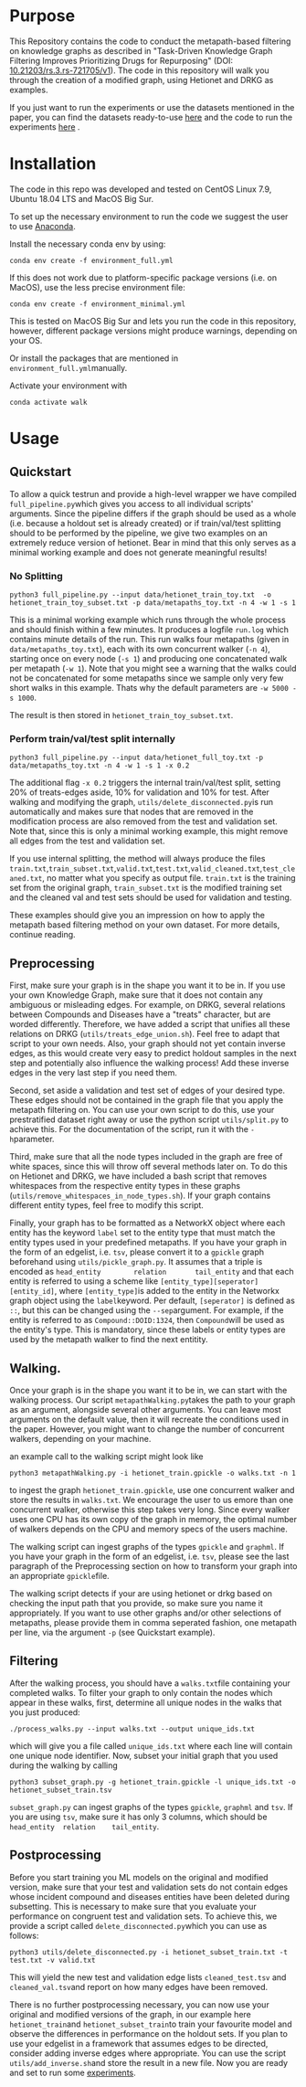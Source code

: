 # Purpose

This Repository contains the code to conduct the metapath-based filtering on knowledge graphs as described in "Task-Driven Knowledge Graph Filtering Improves Prioritizing Drugs for Repurposing" (DOI: [10.21203/rs.3.rs-721705/v1](https://doi.org/10.21203/rs.3.rs-721705/v1)).  The code in this repository will walk you through the creation of a modified graph, using Hetionet and DRKG as examples. 

If you just want to run the experiments or use the datasets mentioned in the paper, you can find the datasets ready-to-use [here](https://doi.org/10.5281/zenodo.5638999) and the code to run the experiments [here](https://github.com/fratajcz/metafilter-experiment) .

# Installation

The code in this repo was developed and tested on CentOS Linux 7.9, Ubuntu 18.04 LTS and MacOS Big Sur.

To set up the necessary environment to run the code we suggest the user to use [Anaconda](https://www.anaconda.com/).

Install the necessary conda env by using:

```
conda env create -f environment_full.yml
```

If this does not work due to platform-specific package versions (i.e. on MacOS), use the less precise environment file:

```
conda env create -f environment_minimal.yml
```

This is tested on MacOS Big Sur and lets you run the code in this repository, however, different package versions might produce warnings, depending on your OS.

Or install the packages that are mentioned in ```environment_full.yml```manually.

Activate your environment with 

```
conda activate walk
```


# Usage

## Quickstart

To allow a quick testrun and provide a high-level wrapper we have compiled ```full_pipeline.py```which gives you access to all individual scripts' arguments.
Since the pipeline differs if the graph should be used as a whole (i.e. because a holdout set is already created) or if train/val/test splitting should to be performed by the pipeline, we give two examples on an extremely reduce version of hetionet. Bear in mind that this only serves as a minimal working example and does not generate meaningful results!

### No Splitting
```
python3 full_pipeline.py --input data/hetionet_train_toy.txt  -o hetionet_train_toy_subset.txt -p data/metapaths_toy.txt -n 4 -w 1 -s 1
```
This is a minimal working example which runs through the whole process and should finish within a few minutes. It produces a logfile ```run.log``` which contains minute details of the run. This run walks four metapaths (given in ```data/metapaths_toy.txt```), each with its own concurrent walker (```-n 4```), starting once on every node (```-s 1```) and producing one concatenated walk per metapath (```-w 1```). Note that you might see a warning that the walks could not be concatenated for some metapaths since we sample only very few short walks in this example. Thats why the default parameters are ```-w 5000 -s 1000```.

The result is then stored in ```hetionet_train_toy_subset.txt```.


### Perform train/val/test split internally
```
python3 full_pipeline.py --input data/hetionet_full_toy.txt -p data/metapaths_toy.txt -n 4 -w 1 -s 1 -x 0.2
```

The additional flag ```-x 0.2``` triggers the internal train/val/test split, setting 20% of treats-edges aside, 10% for validation and 10% for test. 
After walking and modifying the graph, ```utils/delete_disconnected.py```is run automatically and makes sure that nodes that are removed in the modification process are also removed from the test and validation set. Note that, since this is only a minimal working example, this might remove all edges from the test and validation set.

If you use internal splitting, the method will always produce the files ```train.txt```,```train_subset.txt```,```valid.txt```,```test.txt```,```valid_cleaned.txt```,```test_cleaned.txt```, no matter what you specify as output file. ```train.txt``` is the training set from the original graph, ```train_subset.txt``` is the modified training set and the cleaned val and test sets should be used for validation and testing.

These examples should give you an impression on how to apply the metapath based filtering method on your own dataset. For more details, continue reading.

## Preprocessing 

First, make sure your graph is in the shape you want it to be in. If you use your own Knowledge Graph, make sure that it does not contain any ambiguous or misleading edges. For example, on DRKG, several relations between Compounds and Diseases have a "treats" character, but are worded differently. Therefore, we have added a script that unifies all these relations on DRKG (```utils/treats_edge_union.sh```). Feel free to adapt that script to your own needs. Also, your graph should not yet contain inverse edges, as this would create very easy to predict holdout samples in the next step and potentially also influence the walking process! Add these inverse edges in the very last step if you need them.

Second, set aside a validation and test set of edges of your desired type. These edges should not be contained in the graph file that you apply the metapath filtering on. You can use your own script to do this, use your prestratified dataset right away or use the python script ```utils/split.py``` to achieve this. For the documentation of the script, run it with the ```-h```parameter.

Third, make sure that all the node types included in the graph are free of white spaces, since this will throw off several methods later on. To do this on Hetionet and DRKG, we have included a bash script that removes whitespaces from the respective entity types in these graphs (```utils/remove_whitespaces_in_node_types.sh```). If your graph contains different entity types, feel free to modify this script.

Finally, your graph has to be formatted as a NetworkX object where each entity has the keyword ```label``` set to the entity type that must match the entity types used in your predefined metapaths. If you have your graph in the form of an edgelist, i.e. ```tsv```, please convert it to a ```gpickle``` graph beforehand using ```utils/pickle_graph.py```. It assumes that a triple is encoded as ```head_entity        relation       tail_entity``` and that each entity is referred to using a scheme like ```[entity_type][seperator][entity_id]```, where ```[entity_type]```is added to the entity in the Networkx graph object using the ```label```keyword. Per default, ```[seperator]``` is defined as ```::```, but this can be changed using the ```--sep```argument. For example, if the entity is referred to as ```Compound::DOID:1324```, then ```Compound```will be used as the entity's type. This is mandatory, since these labels or entity types are used by the metapath walker to find the next entitity. 

## Walking.

Once your graph is in the shape you want it to be in, we can start with the walking process. Our script ```metapathWalking.py```takes the path to your graph as an argument, alongside several other arguments. You can leave most arguments on the default value, then it will recreate the conditions used in the paper.
However, you might want to change the number of concurrent walkers, depending on your machine.

an example call to the walking script might look like

```
python3 metapathWalking.py -i hetionet_train.gpickle -o walks.txt -n 1
```

to ingest the graph ```hetionet_train.gpickle```, use one concurrent walker and store the results in ```walks.txt```. We encourage the user to us emore than one concurrent walker, otherwise this step takes very long. Since every walker uses one CPU has its own copy of the graph in memory, the optimal number of walkers depends on the CPU and memory specs of the users machine.

The walking script can ingest graphs of the types ```gpickle``` and ```graphml```. If you have your graph in the form of an edgelist, i.e. ```tsv```, please see the last paragraph of the Preprocessing section on how to transform your graph into an appropriate ```gpickle```file.

The walking script detects if your are using hetionet or drkg based on checking the input path that you provide, so make sure you name it appropriately. If you want to use other graphs and/or other selections of metapaths, please provide them in comma seperated fashion, one metapath per line, via the argument ```-p``` (see Quickstart example).

## Filtering

After the walking process, you should have a ```walks.txt```file containing your completed walks. To filter your graph to only contain the nodes which appear in these walks, first, determine all unique nodes in the walks that you just produced:

```
./process_walks.py --input walks.txt --output unique_ids.txt
```

which will give you a file called ```unique_ids.txt``` where each line will contain one unique node identifier. Now, subset your initial graph that you used during the walking by calling

```
python3 subset_graph.py -g hetionet_train.gpickle -l unique_ids.txt -o hetionet_subset_train.tsv
```

```subset_graph.py``` can ingest graphs of the types ```gpickle```, ```graphml``` and ```tsv```. If you are using ```tsv```, make sure it has only 3 columns, which should be ```head_entity  relation    tail_entity```.

## Postprocessing

Before you start training you ML models on the original and modified version, make sure that your test and validation sets do not contain edges whose incident compound and diseases entities have been deleted during subsetting. This is necessary to make sure that you evaluate your performance on congruent test and validation sets. To achieve this, we provide a script called ```delete_disconnected.py```which you can use as follows:

```
python3 utils/delete_disconnected.py -i hetionet_subset_train.txt -t test.txt -v valid.txt
```

This will yield the new test and validation edge lists ```cleaned_test.tsv``` and ```cleaned_val.tsv```and report on how many edges have been removed.


There is no further postprocessing necessary, you can now use your original and modified versions of the graph, in our example here ```hetionet_train```and ```hetionet_subset_train```to train your favourite model and observe the differences in performance on the holdout sets. If you plan to use your edgelist in a framework that assumes edges to be directed, consider adding inverse edges where appropriate. You can use the script ```utils/add_inverse.sh```and store the result in a new file. Now you are ready and set to run some [experiments](https://github.com/fratajcz/metafilter-experiment).



